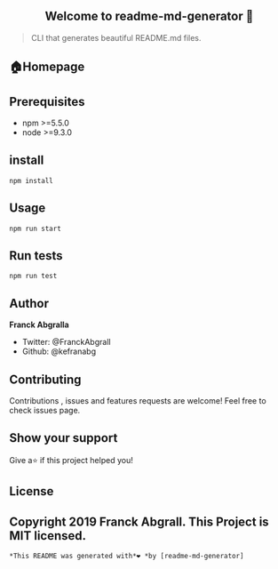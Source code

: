 <div align = "center">
  <h2> Welcome to readme-md-generator 👋</h2>
 </div>
 
> CLI that generates beautiful README.md files.

## 🏠Homepage

## Prerequisites
* npm >=5.5.0
* node >=9.3.0
## install
    npm install
## Usage
    npm run start
## Run tests
    npm run test
## Author 
**Franck Abgralla**
* Twitter: @FranckAbgrall
* Github: @kefranabg
## Contributing
Contributions , issues and features requests are welcome! 
Feel free to check issues page.
## Show your support
Give a⭐ if this project helped you!
## License
Copyright 2019 Franck Abgrall.
This Project is MIT licensed.
---
    *This README was generated with*❤️ *by [readme-md-generator]

